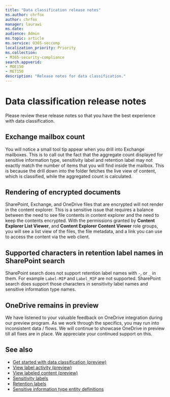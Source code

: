 ```yaml
---
title: "Data classification release notes"
ms.author: chrfox
author: chrfox
manager: laurawi
ms.date: 
audience: Admin
ms.topic: article
ms.service: O365-seccomp
localization_priority: Priority
ms.collection: 
- M365-security-compliance
search.appverid: 
- MOE150
- MET150
description: "Release notes for data classification."
---
```


# Data classification release notes

Please review these release notes so that you have the best experience with data classification.

## Exchange mailbox count

You will notice a small tool tip appear when you drill into Exchange mailboxes. This is to call out the fact that the aggregate count displayed for sensitive information type, sensitivity label and retention label may not exactly match the number of items that you will find inside the mailbox. This is because the drill down into the folder fetches the live view of content, which is classified, while the aggregated count is calculated.


## Rendering of encrypted documents

SharePoint, Exchange, and OneDrive files that are encrypted will not render in the content explorer. This is a sensitive issue that requires a balance between the need to see file contents in content explorer and the need to keep the contents encrypted. With the permissions granted by **Content Explorer List Viewer**, and **Content Explorer Content Viewer** role groups, you will see a list view of the files, the file  metadata, and a link you can use to access the content via the web client.

## Supported characters in retention label names in SharePoint search

SharePoint search does not support retention label names with `-`, or `_` in them. For example `Label-MIP` and `Label_MIP` are not supported. SharePoint search does support those characters in sensitivity label names and sensitive information type names.

## OneDrive remains in preview

We have listened to your valuable feedback on OneDrive integration during our preview program. As we work through the specifics, you may run into inconsistent data / flows. We will continue to showcase OneDrive in preview till all fixes are in place. We appreciate your continued support on this.


## See also

- [Get started with data classification (preview)](data-classification-overview.md)
- [View label activity (preview)](data-classification-activity-explorer.md)
- [View labeled content (preview)](data-classification-content-explorer.md)
- [Sensitivity labels](sensitivity-labels.md)
- [Retention labels](labels.md)
- [Sensitive information type entity definitions](sensitive-information-type-entity-definitions.md)